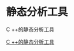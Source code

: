 # 静态分析工具













C ++的静态分析工具





[C ++的静态分析工具](https://www.codeproject.com/Articles/5246833/A-Static-Analysis-Tool-for-Cplusplus)























